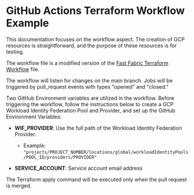 # GitHub Actions Terraform Workflow Example

This documentation focuses on the workflow aspect. The creation of GCP resources is straightforward, and the purpose of these resources is for testing.

The workflow file is a modified version of the [Fast Fabric Terraform Workflow](httphttps://github.com/GoogleCloudPlatform/cloud-foundation-fabric/blob/master/fast/stages/0-bootstrap/templates/workflow-github.yaml:// "Fast Fabric Terraform Workflow") file.

The workflow will listen for changes on the main branch. Jobs will be triggered by pull_request events with types "opened" and "closed."

Two GitHub Environment variables are utilized in the workflow. Before triggering the workflow, follow the instructions below to create a GCP Workload Identity Federation Pool and Provider, and set up the GitHub Environment Variables:

- **WIF_PROVIDER**: Use the full path of the Workload Identity Federation Provider.
	- Example: `"projects/PROJECT_NUMBER/locations/global/workloadIdentityPools/POOL_ID/providers/PROVIDER"`

- **SERVICE_ACCOUNT**: Service account email address

The Terraform apply command will be executed only when the pull request is merged.
